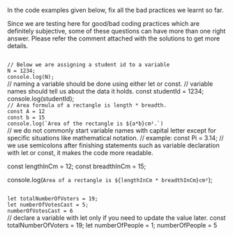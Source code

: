 In the code examples given below,
fix all the bad practices we learnt so far.

Since we are testing here for good/bad coding practices which are definitely subjective, some of these questions can have more than one right answer.
Please refer the comment attached with the solutions to get more details.

<codeblock language="javascript" type="exercise" testMode="fixedInput">
<code>
// Below we are assigning a student id to a variable
N = 1234;
console.log(N);
</code>

<solution>
// naming a variable should be done using either let or const. 
// variable names should tell us about the data it holds.
const studentId = 1234;
console.log(studentId);
</solution>
</codeblock>

<codeblock language="javascript" type="exercise" testMode="fixedInput">
<code>
// Area formula of a rectangle is length * breadth.
const A = 12
const b = 15
console.log(`Area of the rectangle is ${a*b}cm².`)
</code>
<solution>
// we do not commonly start variable names with capital letter except for specific situations like mathematical notation.
// example: const Pi = 3.14;
// we use semicolons after finishing statements such as variable declaration with let or const, it makes the code more readable.

const lengthInCm = 12;
const breadthInCm = 15;

console.log(`Area of a rectangle is ${lengthInCm * breadthInCm}cm²`);
</solution>
</codeblock>

<codeblock language="javascript" type="exercise" testMode="fixedInput">
<code>
let totalNumberOfVoters = 19;
let numberOfVotesCast = 5;
numberOfVotesCast = 6
</code>
<solution>
// declare a variable with let only if you need to update the value later.
const totalNumberOfVoters = 19;
let numberOfPeople = 1;
numberOfPeople = 5
</solution>
</codeblock>
